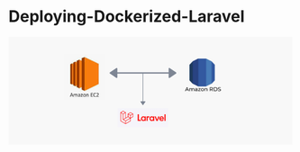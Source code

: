 # Deploying-Dockerized-Laravel

<img src="https://raw.githubusercontent.com/TianMeds/image--stocks-for-coding/main/Laravel-AWS.png" alt="Laravel x AWS" />
